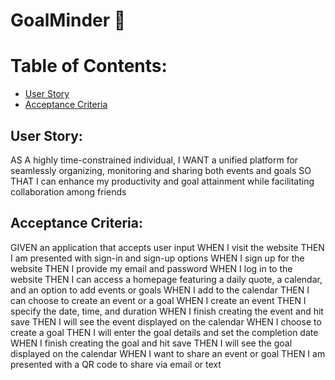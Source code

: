 # GoalMinder :date:

# Table of Contents:
- [User Story](#user-story)
- [Acceptance Criteria](#acceptance-criteria)

## User Story:
AS A highly time-constrained individual,
I WANT a unified platform for seamlessly organizing, monitoring and sharing both events and goals
SO THAT I can enhance my productivity and goal attainment while facilitating collaboration among friends

## Acceptance Criteria:
GIVEN an application that accepts user input
WHEN I visit the website
THEN I am presented with sign-in and sign-up options
WHEN I sign up for the website
THEN I provide my email and password
WHEN I log in to the website
THEN I can access a homepage featuring a daily quote, a calendar, and an option to add events or goals
WHEN I add to the calendar
THEN I can choose to create an event or a goal
WHEN I create an event
THEN I specify the date, time, and duration
WHEN I finish creating the event and hit save
THEN I will see the event displayed on the calendar
WHEN I choose to create a goal
THEN I will enter the goal details and set the completion date
WHEN I finish creating the goal and hit save
THEN I will see the goal displayed on the calendar
WHEN I want to share an event or goal
THEN I am presented with a QR code to share via email or text
